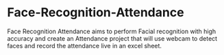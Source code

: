 # Face-Recognition-Attendance
Face Recognition Attendance aims to perform Facial recognition with high accuracy and create an Attendance project that will use webcam to detect faces and record the attendance live in an excel sheet. 
